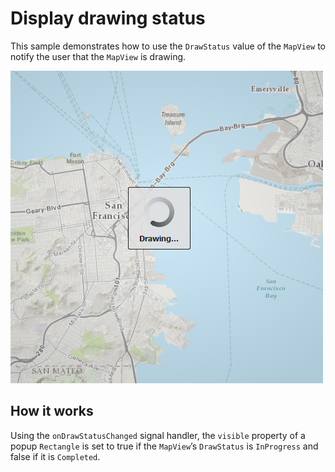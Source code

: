 # Display drawing status

This sample demonstrates how to use the `DrawStatus` value of the
`MapView` to notify the user that the `MapView` is drawing.

![](screenshot.png)

## How it works

Using the `onDrawStatusChanged` signal handler, the `visible` property
of a popup `Rectangle` is set to true if the `MapView`’s `DrawStatus` is
`InProgress` and false if it is `Completed`.
